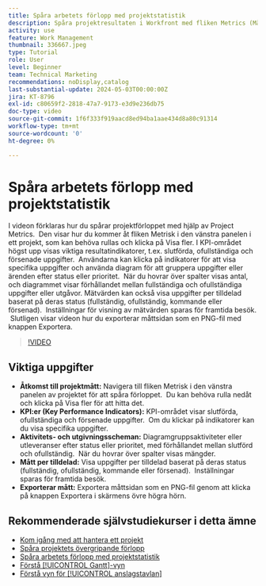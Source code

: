 ```yaml
---
title: Spåra arbetets förlopp med projektstatistik
description: Spåra projektresultaten i Workfront med fliken Metrics (Mätvärden) för att få tillgång till nyckeltal, uppgifts- och utfallsscheman, mätvärden per tilldelad samt exportalternativ för effektiv övervakning av förloppet.
activity: use
feature: Work Management
thumbnail: 336667.jpeg
type: Tutorial
role: User
level: Beginner
team: Technical Marketing
recommendations: noDisplay,catalog
last-substantial-update: 2024-05-03T00:00:00Z
jira: KT-8796
exl-id: c80659f2-2818-47a7-9173-e3d9e236db75
doc-type: video
source-git-commit: 1f6f333f919aacd8ed94ba1aae434d8a80c91314
workflow-type: tm+mt
source-wordcount: '0'
ht-degree: 0%

---
```


# Spåra arbetets förlopp med projektstatistik

I videon förklaras hur du spårar projektförloppet med hjälp av Project Metrics. &#x200B; Den visar hur du kommer åt fliken Metrisk i den vänstra panelen i ett projekt, som kan behöva rullas och klicka på Visa fler. I KPI-området högst upp visas viktiga resultatindikatorer, t.ex. slutförda, ofullständiga och försenade uppgifter. &#x200B; Användarna kan klicka på indikatorer för att visa specifika uppgifter och använda diagram för att gruppera uppgifter eller ärenden efter status eller prioritet. &#x200B; När du hovrar över spalter visas antal, och diagrammet visar förhållandet mellan fullständiga och ofullständiga uppgifter eller utgåvor. &#x200B; Mätvärden kan också visa uppgifter per tilldelad baserat på deras status (fullständig, ofullständig, kommande eller försenad). &#x200B; Inställningar för visning av mätvärden sparas för framtida besök. &#x200B; Slutligen visar videon hur du exporterar måttsidan som en PNG-fil med knappen Exportera. &#x200B;


>[!VIDEO](https://video.tv.adobe.com/v/3439174/?quality=12&learn=on&enablevpops&captions=swe)

## Viktiga uppgifter

* **Åtkomst till projektmått:** Navigera till fliken Metrisk i den vänstra panelen av projektet för att spåra förloppet. &#x200B; Du kan behöva rulla nedåt och klicka på Visa fler för att hitta det. &#x200B;
* **KPI:er (Key Performance Indicators):** KPI-området visar slutförda, ofullständiga och försenade uppgifter. &#x200B; Om du klickar på indikatorer kan du visa specifika uppgifter. &#x200B;
* **Aktivitets- och utgivningsscheman:** Diagramgruppsaktiviteter eller utleveranser efter status eller prioritet, med förhållandet mellan slutförd och ofullständig. &#x200B; När du hovrar över spalter visas mängder. &#x200B;
* **Mått per tilldelad:** Visa uppgifter per tilldelad baserat på deras status (fullständig, ofullständig, kommande eller försenad). &#x200B; Inställningar sparas för framtida besök. &#x200B;
* **Exporterar mått:** Exportera måttsidan som en PNG-fil genom att klicka på knappen Exportera i skärmens övre högra hörn. &#x200B;



## Rekommenderade självstudiekurser i detta ämne

* [Kom igång med att hantera ett projekt](/help/manage-work/projects/getting-started-manage-a-project.md)
* [Spåra projektets övergripande förlopp](/help/manage-work/projects/track-overall-project-progress.md)
* [Spåra arbetets förlopp med projektstatistik](/help/manage-work/projects/track-work-progress-with-project-metrics.md)
* [Förstå [!UICONTROL Gantt]-vyn](/help/manage-work/projects/understand-the-gantt-view.md)
* [Förstå vyn för [!UICONTROL anslagstavlan]](/help/manage-work/projects/understand-the-board-view.md)
